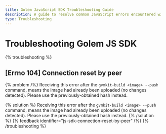 ```yaml
---
title: Golem JavaScript SDK Troubleshooting Guide
description: A guide to resolve common JavaScript errors encountered with the Golem SDK, including connection issues and image upload solutions.
type: Troubleshooting
---
```


# Troubleshooting Golem JS SDK

{% troubleshooting %}

## [Errno 104] Connection reset by peer

{% problem /%}
Receiving this error after the `gvmkit-build <image> --push` command, means the image had already been uploaded (no changes detected). Please use the previously-obtained hash instead.

{% solution %}
Receiving this error after the `gvmkit-build <image> --push` command, means the image had already been uploaded (no changes detected). Please use the previously-obtained hash instead.
{% /solution %}
{% feedback identifier="js-sdk-connection-reset-by-peer" /%}
{% /troubleshooting %}
